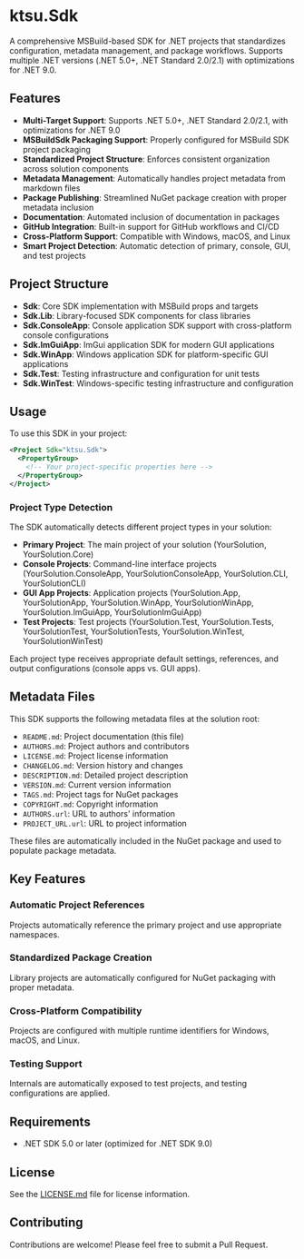 # ktsu.Sdk

A comprehensive MSBuild-based SDK for .NET projects that standardizes configuration, metadata management, and package workflows. Supports multiple .NET versions (.NET 5.0+, .NET Standard 2.0/2.1) with optimizations for .NET 9.0.

## Features

-   **Multi-Target Support**: Supports .NET 5.0+, .NET Standard 2.0/2.1, with optimizations for .NET 9.0
-   **MSBuildSdk Packaging Support**: Properly configured for MSBuild SDK project packaging
-   **Standardized Project Structure**: Enforces consistent organization across solution components
-   **Metadata Management**: Automatically handles project metadata from markdown files
-   **Package Publishing**: Streamlined NuGet package creation with proper metadata inclusion
-   **Documentation**: Automated inclusion of documentation in packages
-   **GitHub Integration**: Built-in support for GitHub workflows and CI/CD
-   **Cross-Platform Support**: Compatible with Windows, macOS, and Linux
-   **Smart Project Detection**: Automatic detection of primary, console, GUI, and test projects

## Project Structure

-   **Sdk**: Core SDK implementation with MSBuild props and targets
-   **Sdk.Lib**: Library-focused SDK components for class libraries
-   **Sdk.ConsoleApp**: Console application SDK support with cross-platform console configurations
-   **Sdk.ImGuiApp**: ImGui application SDK for modern GUI applications
-   **Sdk.WinApp**: Windows application SDK for platform-specific GUI applications
-   **Sdk.Test**: Testing infrastructure and configuration for unit tests
-   **Sdk.WinTest**: Windows-specific testing infrastructure and configuration

## Usage

To use this SDK in your project:

```xml
<Project Sdk="ktsu.Sdk">
  <PropertyGroup>
    <!-- Your project-specific properties here -->
  </PropertyGroup>
</Project>
```

### Project Type Detection

The SDK automatically detects different project types in your solution:

-   **Primary Project**: The main project of your solution (YourSolution, YourSolution.Core)
-   **Console Projects**: Command-line interface projects (YourSolution.ConsoleApp, YourSolutionConsoleApp, YourSolution.CLI, YourSolutionCLI)
-   **GUI App Projects**: Application projects (YourSolution.App, YourSolutionApp, YourSolution.WinApp, YourSolutionWinApp, YourSolution.ImGuiApp, YourSolutionImGuiApp)
-   **Test Projects**: Test projects (YourSolution.Test, YourSolution.Tests, YourSolutionTest, YourSolutionTests, YourSolution.WinTest, YourSolutionWinTest)

Each project type receives appropriate default settings, references, and output configurations (console apps vs. GUI apps).

## Metadata Files

This SDK supports the following metadata files at the solution root:

-   `README.md`: Project documentation (this file)
-   `AUTHORS.md`: Project authors and contributors
-   `LICENSE.md`: Project license information
-   `CHANGELOG.md`: Version history and changes
-   `DESCRIPTION.md`: Detailed project description
-   `VERSION.md`: Current version information
-   `TAGS.md`: Project tags for NuGet packages
-   `COPYRIGHT.md`: Copyright information
-   `AUTHORS.url`: URL to authors' information
-   `PROJECT_URL.url`: URL to project information

These files are automatically included in the NuGet package and used to populate package metadata.

## Key Features

### Automatic Project References

Projects automatically reference the primary project and use appropriate namespaces.

### Standardized Package Creation

Library projects are automatically configured for NuGet packaging with proper metadata.

### Cross-Platform Compatibility

Projects are configured with multiple runtime identifiers for Windows, macOS, and Linux.

### Testing Support

Internals are automatically exposed to test projects, and testing configurations are applied.

## Requirements

-   .NET SDK 5.0 or later (optimized for .NET SDK 9.0)

## License

See the [LICENSE.md](LICENSE.md) file for license information.

## Contributing

Contributions are welcome! Please feel free to submit a Pull Request.
